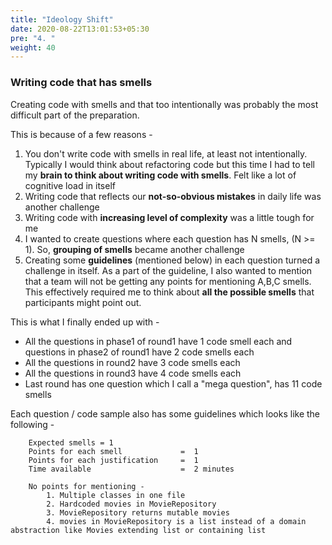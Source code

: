 ```yaml
---
title: "Ideology Shift"
date: 2020-08-22T13:01:53+05:30
pre: "4. "
weight: 40
---
```


### Writing code that has smells 

Creating code with smells and that too intentionally was probably the most difficult part of the preparation. 

This is because of a few reasons - 

1. You don't write code with smells in real life, at least not intentionally. 
Typically I would think about refactoring code but this time I had to tell my **brain to think about writing code with smells**. Felt like a lot of cognitive load in itself 
2. Writing code that reflects our **not-so-obvious mistakes** in daily life was another challenge
3. Writing code with **increasing level of complexity** was a little tough for me 
4. I wanted to create questions where each question has N smells, (N >= 1). So, **grouping of smells** became another challenge
5. Creating some **guidelines** (mentioned below) in each question turned a challenge in itself. As a part of the guideline, I also wanted 
to mention that a team will not be getting any points for mentioning A,B,C smells. This effectively required me to think about **all the possible smells** that
participants might point out. 

This is what I finally ended up with - 

+ All the questions in phase1 of round1 have 1 code smell each and questions in phase2 of round1 have 2 code smells each    
+ All the questions in round2 have 3 code smells each    
+ All the questions in round3 have 4 code smells each    
+ Last round has one question which I call a "mega question", has 11 code smells

Each question / code sample also has some guidelines which looks like the following -  

```
    Expected smells = 1
    Points for each smell             =  1
    Points for each justification     =  1
    Time available                    =  2 minutes
    
    No points for mentioning -    
        1. Multiple classes in one file
        2. Hardcoded movies in MovieRepository
        3. MovieRepository returns mutable movies
        4. movies in MovieRepository is a list instead of a domain abstraction like Movies extending list or containing list
```
    
 



